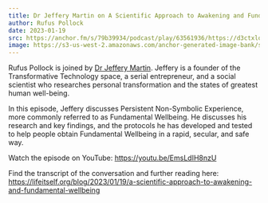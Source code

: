 ```yaml
---
title: Dr Jeffery Martin on A Scientific Approach to Awakening and Fundamental Wellbeing
author: Rufus Pollock
date: 2023-01-19
src: https://anchor.fm/s/79b39934/podcast/play/63561936/https://d3ctxlq1ktw2nl.cloudfront.net/production/exports/79b39934/63561936/147774b0ce2a10386e0c394c39cf85db.m4a
image: https://s3-us-west-2.amazonaws.com/anchor-generated-image-bank/staging/podcast_uploaded_episode400/20318133/20318133-1681539409254-7918fb4ef621c.jpg
---
```


Rufus Pollock is joined by [Dr Jeffery Martin](https://drjefferymartin.com/). Jeffery is a founder of the Transformative Technology space, a serial entrepreneur, and a social scientist who researches personal transformation and the states of greatest human well-being.

In this episode, Jeffery discusses Persistent Non-Symbolic Experience, more commonly referred to as Fundamental Wellbeing. He discusses his research and key findings, and the protocols he has developed and tested to help people obtain Fundamental Wellbeing in a rapid, secular, and safe way.

Watch the episode on YouTube: https://youtu.be/EmsLdIH8nzU 

Find the transcript of the conversation and further reading here: https://lifeitself.org/blog/2023/01/19/a-scientific-approach-to-awakening-and-fundamental-wellbeing 
